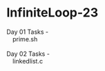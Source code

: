 # InfiniteLoop-23

Day 01 Tasks - <br>
&emsp;prime.sh<br>
<br>
Day 02 Tasks - <br>
&emsp;linkedlist.c<br>
